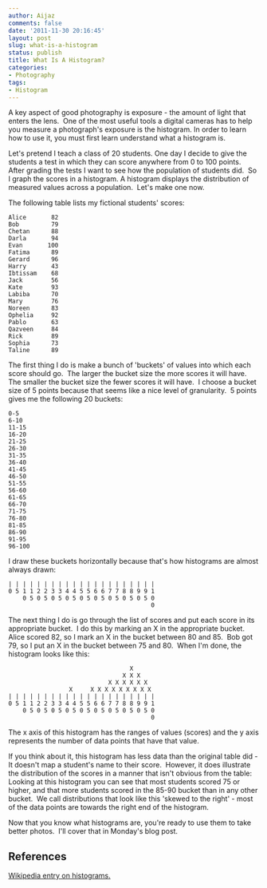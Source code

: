 ```yaml
---
author: Aijaz
comments: false
date: '2011-11-30 20:16:45'
layout: post
slug: what-is-a-histogram
status: publish
title: What Is A Histogram?
categories:
- Photography
tags:
- Histogram
---
```


A key aspect of good photography is exposure - the amount of light that enters
the lens.  One of the most useful tools a digital cameras has to help you
measure a photograph's exposure is the histogram. In order to learn how to use
it, you must first learn understand what a histogram is.

Let's pretend I teach a class of 20 students. One day I decide to give the
students a test in which they can score anywhere from 0 to 100 points.  After
grading the tests I want to see how the population of students did.  So I
graph the scores in a histogram. A histogram displays the distribution of
measured values across a population.  Let's make one now.
<!--more-->

The following table lists my fictional students' scores:

    
    
    Alice       82
    Bob         79
    Chetan      88
    Darla       94
    Evan       100
    Fatima      89
    Gerard      96
    Harry       43
    Ibtissam    68
    Jack        56
    Kate        93
    Labiba      70
    Mary        76
    Noreen      83
    Ophelia     92
    Pablo       63
    Qazveen     84
    Rick        89
    Sophia      73
    Taline      89
    

  
The first thing I do is make a bunch of 'buckets' of values into which each
score should go.  The larger the bucket size the more scores it will have.
The smaller the bucket size the fewer scores it will have.  I choose a bucket
size of 5 points because that seems like a nice level of granularity.  5
points gives me the following 20 buckets:

    
    
    0-5
    6-10
    11-15
    16-20
    21-25
    26-30
    31-35
    36-40
    41-45
    46-50
    51-55
    56-60
    61-65
    66-70
    71-75
    76-80
    81-85
    86-90
    91-95
    96-100
    

  
I draw these buckets horizontally because that's how histograms are almost
always drawn:

    
    
    | | | | | | | | | | | | | | | | | | | | |
    0 5 1 1 2 2 3 3 4 4 5 5 6 6 7 7 8 8 9 9 1
        0 5 0 5 0 5 0 5 0 5 0 5 0 5 0 5 0 5 0
                                            0
    

  
The next thing I do is go through the list of scores and put each score in its
appropriate bucket.  I do this by marking an X in the appropriate bucket.
Alice scored 82, so I mark an X in the bucket between 80 and 85.  Bob got 79,
so I put an X in the bucket between 75 and 80.  When I'm done, the histogram
looks like this:

    
    
                                      X
                                    X X X
                                X X X X X X
                     X     X X X X X X X X X
    | | | | | | | | | | | | | | | | | | | | |
    0 5 1 1 2 2 3 3 4 4 5 5 6 6 7 7 8 8 9 9 1
        0 5 0 5 0 5 0 5 0 5 0 5 0 5 0 5 0 5 0
                                            0
    

  
The x axis of this histogram has the ranges of values (scores) and the y axis
represents the number of data points that have that value.

If you think about it, this histogram has less data than the original table
did - It doesn't map a student's name to their score.  However, it does
illustrate the distribution of the scores in a manner that isn't obvious from
the table: Looking at this histogram you can see that most students scored 75
or higher, and that more students scored in the 85-90 bucket than in any other
bucket.  We call distributions that look like this 'skewed to the right' -
most of the data points are towards the right end of the histogram.

Now that you know what histograms are, you're ready to use them to take better
photos.  I'll cover that in Monday's blog post.

## References

[Wikipedia entry on histograms.](http://en.wikipedia.org/wiki/Histogram)

